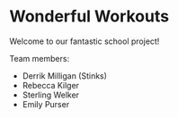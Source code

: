 # Wonderful Workouts

Welcome to our fantastic school project!

Team members:
- Derrik Milligan (Stinks)
- Rebecca Kilger
- Sterling Welker
- Emily Purser

